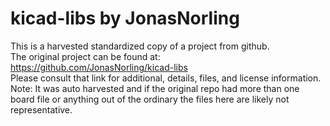 
# kicad-libs by JonasNorling  
This is a harvested standardized copy of a project from github.  
The original project can be found at:  
https://github.com/JonasNorling/kicad-libs  
Please consult that link for additional, details, files, and license information.  
Note: It was auto harvested and if the original repo had more than one board file or anything out of the ordinary the files here are likely not representative.  
    